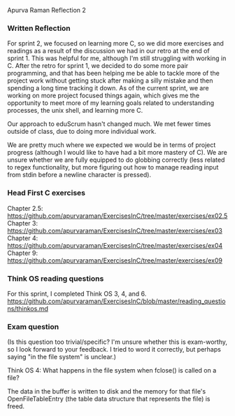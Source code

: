 Apurva Raman
Reflection 2

### Written Reflection

For sprint 2, we focused on learning more C, so we did more exercises and readings as a result of the discussion we had in our retro at the end of sprint 1. This was helpful for me, although I'm still struggling with working in C. After the retro for sprint 1, we decided to do some more pair programming, and that has been helping me be able to tackle more of the project work without getting stuck after making a silly mistake and then spending a long time tracking it down. As of the current sprint, we are working on more project focused things again, which gives me the opportunity to meet more of my learning goals related to understanding processes, the unix shell, and learning more C.

Our approach to eduScrum hasn't changed much. We met fewer times outside of class, due to doing more individual work.

We are pretty much where we expected we would be in terms of project progress (although I would like to have had a bit more mastery of C). We are unsure whether we are fully equipped to do globbing correctly (less related to regex functionality, but more figuring out how to manage reading input from stdin before a newline character is pressed).

### Head First C exercises

Chapter 2.5: https://github.com/apurvaraman/ExercisesInC/tree/master/exercises/ex02.5
Chapter 3: https://github.com/apurvaraman/ExercisesInC/tree/master/exercises/ex03
Chapter 4: https://github.com/apurvaraman/ExercisesInC/tree/master/exercises/ex04
Chapter 9: https://github.com/apurvaraman/ExercisesInC/tree/master/exercises/ex09


### Think OS reading questions
For this sprint, I completed Think OS 3, 4, and 6.
https://github.com/apurvaraman/ExercisesInC/blob/master/reading_questions/thinkos.md

### Exam question
(Is this question too trivial/specific? I'm unsure whether this is exam-worthy, so I look forward to your feedback. I tried to word it correctly, but perhaps saying "in the file system" is unclear.)

Think OS 4: What happens in the file system when fclose() is called on a file?

The data in the buffer is written to disk and the memory for that file's OpenFileTableEntry (the table data structure that represents the file) is freed.  
